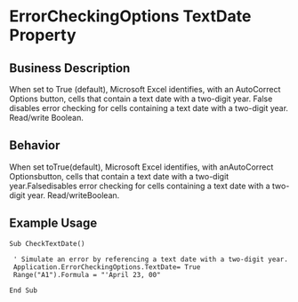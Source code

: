 # ErrorCheckingOptions TextDate Property

## Business Description
When set to True (default), Microsoft Excel identifies, with an AutoCorrect Options button, cells that contain a text date with a two-digit year. False disables error checking for cells containing a text date with a two-digit year. Read/write Boolean.

## Behavior
When set toTrue(default), Microsoft Excel identifies, with anAutoCorrect Optionsbutton, cells that contain a text date with a two-digit year.Falsedisables error checking for cells containing a text date with a two-digit year. Read/writeBoolean.

## Example Usage
```vba
Sub CheckTextDate() 
 
 ' Simulate an error by referencing a text date with a two-digit year. 
 Application.ErrorCheckingOptions.TextDate= True 
 Range("A1").Formula = "'April 23, 00" 
 
End Sub
```